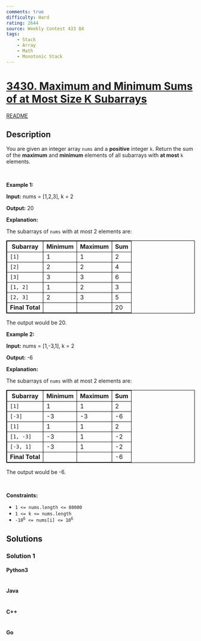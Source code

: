```yaml
---
comments: true
difficulty: Hard
rating: 2644
source: Weekly Contest 433 Q4
tags:
    - Stack
    - Array
    - Math
    - Monotonic Stack
---
```


<!-- problem:start -->

# [3430. Maximum and Minimum Sums of at Most Size K Subarrays](https://leetcode.com/problems/maximum-and-minimum-sums-of-at-most-size-k-subarrays)

[README](/solution/3400-3499/3430.Maximum%20and%20Minimum%20Sums%20of%20at%20Most%20Size%20K%20Subarrays/README.md)

## Description

<!-- description:start -->

<p>You are given an integer array <code>nums</code> and a <strong>positive</strong> integer <code>k</code>. Return the sum of the <strong>maximum</strong> and <strong>minimum</strong> elements of all <span data-keyword="subarray-nonempty">subarrays</span> with <strong>at most</strong> <code>k</code> elements.</p>

<p>&nbsp;</p>
<p><strong class="example">Example 1:</strong></p>

<div class="example-block">
<p><strong>Input:</strong> <span class="example-io">nums = [1,2,3], k = 2</span></p>

<p><strong>Output:</strong> <span class="example-io">20</span></p>

<p><strong>Explanation:</strong></p>

<p>The subarrays of <code>nums</code> with at most 2 elements are:</p>

<table style="border: 1px solid black;">
	<tbody>
		<tr>
			<th style="border: 1px solid black;"><b>Subarray</b></th>
			<th style="border: 1px solid black;">Minimum</th>
			<th style="border: 1px solid black;">Maximum</th>
			<th style="border: 1px solid black;">Sum</th>
		</tr>
		<tr>
			<td style="border: 1px solid black;"><code>[1]</code></td>
			<td style="border: 1px solid black;">1</td>
			<td style="border: 1px solid black;">1</td>
			<td style="border: 1px solid black;">2</td>
		</tr>
		<tr>
			<td style="border: 1px solid black;"><code>[2]</code></td>
			<td style="border: 1px solid black;">2</td>
			<td style="border: 1px solid black;">2</td>
			<td style="border: 1px solid black;">4</td>
		</tr>
		<tr>
			<td style="border: 1px solid black;"><code>[3]</code></td>
			<td style="border: 1px solid black;">3</td>
			<td style="border: 1px solid black;">3</td>
			<td style="border: 1px solid black;">6</td>
		</tr>
		<tr>
			<td style="border: 1px solid black;"><code>[1, 2]</code></td>
			<td style="border: 1px solid black;">1</td>
			<td style="border: 1px solid black;">2</td>
			<td style="border: 1px solid black;">3</td>
		</tr>
		<tr>
			<td style="border: 1px solid black;"><code>[2, 3]</code></td>
			<td style="border: 1px solid black;">2</td>
			<td style="border: 1px solid black;">3</td>
			<td style="border: 1px solid black;">5</td>
		</tr>
		<tr>
			<td style="border: 1px solid black;"><strong>Final Total</strong></td>
			<td style="border: 1px solid black;">&nbsp;</td>
			<td style="border: 1px solid black;">&nbsp;</td>
			<td style="border: 1px solid black;">20</td>
		</tr>
	</tbody>
</table>

<p>The output would be 20.</p>
</div>

<p><strong class="example">Example 2:</strong></p>

<div class="example-block">
<p><strong>Input:</strong> <span class="example-io">nums = [1,-3,1], k = 2</span></p>

<p><strong>Output:</strong> <span class="example-io">-6</span></p>

<p><strong>Explanation:</strong></p>

<p>The subarrays of <code>nums</code> with at most 2 elements are:</p>

<table style="border: 1px solid black;">
	<tbody>
		<tr>
			<th style="border: 1px solid black;"><b>Subarray</b></th>
			<th style="border: 1px solid black;">Minimum</th>
			<th style="border: 1px solid black;">Maximum</th>
			<th style="border: 1px solid black;">Sum</th>
		</tr>
		<tr>
			<td style="border: 1px solid black;"><code>[1]</code></td>
			<td style="border: 1px solid black;">1</td>
			<td style="border: 1px solid black;">1</td>
			<td style="border: 1px solid black;">2</td>
		</tr>
		<tr>
			<td style="border: 1px solid black;"><code>[-3]</code></td>
			<td style="border: 1px solid black;">-3</td>
			<td style="border: 1px solid black;">-3</td>
			<td style="border: 1px solid black;">-6</td>
		</tr>
		<tr>
			<td style="border: 1px solid black;"><code>[1]</code></td>
			<td style="border: 1px solid black;">1</td>
			<td style="border: 1px solid black;">1</td>
			<td style="border: 1px solid black;">2</td>
		</tr>
		<tr>
			<td style="border: 1px solid black;"><code>[1, -3]</code></td>
			<td style="border: 1px solid black;">-3</td>
			<td style="border: 1px solid black;">1</td>
			<td style="border: 1px solid black;">-2</td>
		</tr>
		<tr>
			<td style="border: 1px solid black;"><code>[-3, 1]</code></td>
			<td style="border: 1px solid black;">-3</td>
			<td style="border: 1px solid black;">1</td>
			<td style="border: 1px solid black;">-2</td>
		</tr>
		<tr>
			<td style="border: 1px solid black;"><strong>Final Total</strong></td>
			<td style="border: 1px solid black;">&nbsp;</td>
			<td style="border: 1px solid black;">&nbsp;</td>
			<td style="border: 1px solid black;">-6</td>
		</tr>
	</tbody>
</table>

<p>The output would be -6.</p>
</div>

<p>&nbsp;</p>
<p><strong>Constraints:</strong></p>

<ul>
	<li><code>1 &lt;= nums.length &lt;= 80000</code></li>
	<li><code>1 &lt;= k &lt;= nums.length</code></li>
	<li><code>-10<sup>6</sup> &lt;= nums[i] &lt;= 10<sup>6</sup></code></li>
</ul>

<!-- description:end -->

## Solutions

<!-- solution:start -->

### Solution 1

<!-- tabs:start -->

#### Python3

```python

```

#### Java

```java

```

#### C++

```cpp

```

#### Go

```go

```

<!-- tabs:end -->

<!-- solution:end -->

<!-- problem:end -->
